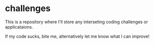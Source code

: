 # challenges

This is a repository where I'll store any interseting coding challenges or applicataions.

If my code sucks, bite me, alternatively let me know what I can improve!
